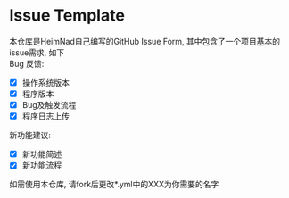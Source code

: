 # Issue Template

本仓库是HeimNad自己编写的GitHub Issue Form, 其中包含了一个项目基本的issue需求, 如下  
Bug 反馈:
- [x] 操作系统版本  
- [x] 程序版本  
- [x] Bug及触发流程
- [x] 程序日志上传 

新功能建议:
- [x] 新功能简述
- [x] 新功能流程

如需使用本仓库, 请fork后更改*.yml中的XXX为你需要的名字
